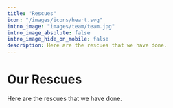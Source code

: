 ```yaml
---
title: "Rescues"
icon: "/images/icons/heart.svg"
intro_image: "images/team/team.jpg"
intro_image_absolute: false
intro_image_hide_on_mobile: false
description: Here are the rescues that we have done. 
---
```


# Our Rescues

Here are the rescues that we have done. 